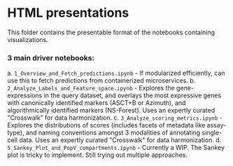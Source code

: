 # HTML presentations

This folder contains the presentable format of the notebooks containing visualizations.



### 3 main driver notebooks:


a. `1_Overview_and_Fetch_predictions.ipynb` - If modularized efficiently, can use this to fetch predictions from containerized microservices.
b. `2_Analyze_Labels_and_Feature_space.ipynb` - Explores the gene-expressions in the query dataset, and overlays the most expressive genes with canonically identified markers (ASCT+B or Azimuth), and algorithmically identified markers (NS-Forest). Uses an expertly curated "Crosswalk" for data harmonization.
c. `3_Analyze_scoring_metrics.ipynb` - Explores the distributions of scores (includes facets of metadata like assay-type), and naming conventions amongst 3 modalities of annotating single-cell data. Uses an expertly curated "Crosswalk" for data harmonization.
d. `5_Sankey_Plot_and_PopV_compartments.ipynb` - Currently a WIP. The Sankey plot is tricky to implement. Still trying out multiple approaches.